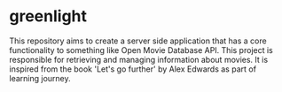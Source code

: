 # greenlight

This repository aims to create a server side application that has a core functionality to something like Open Movie Database API. This project 
is responsible for retrieving and managing information about movies. It is inspired from the book 'Let's go further' by Alex Edwards as part of \
learning journey.
